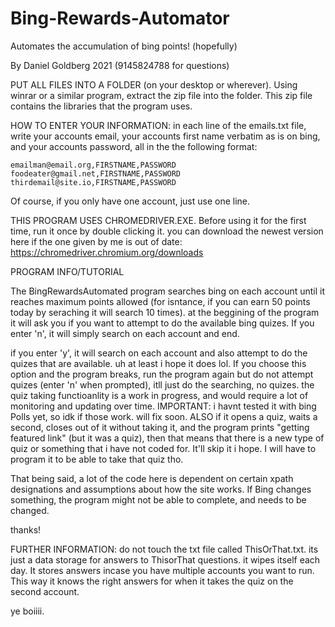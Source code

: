 # Bing-Rewards-Automator
Automates the accumulation of bing points! (hopefully)

By Daniel Goldberg 2021 (9145824788 for questions)

PUT ALL FILES INTO A FOLDER (on your desktop or wherever). Using winrar or a similar program, extract the zip file into the folder. This zip file contains the libraries that the program uses.


HOW TO ENTER YOUR INFORMATION:
  in each line of the emails.txt file, write your accounts email, your accounts first name verbatim as   is on bing, and your accounts password, all in the the following format:
  
    emailman@email.org,FIRSTNAME,PASSWORD
    foodeater@gmail.net,FIRSTNAME,PASSWORD
    thirdemail@site.io,FIRSTNAME,PASSWORD
    
  Of course, if you only have one account, just use one line.

THIS PROGRAM USES CHROMEDRIVER.EXE. Before using it for the first time, run it once by double clicking it. you can download the newest version here if the one given by me is out of date: https://chromedriver.chromium.org/downloads
 
PROGRAM INFO/TUTORIAL

The BingRewardsAutomated program searches bing on each account until it reaches maximum points allowed (for isntance, if you can earn 50 points today by seraching it will search 10 times). at the beggining of the program it will ask you if you want to attempt to do the available bing quizes. If you enter 'n', it will simply search on each account and end.

if you enter 'y', it will search on each account and also attempt to do the quizes that are available. uh at least i hope it does lol. If you choose this option and the program breaks, run the program again but do not attempt quizes (enter 'n' when prompted), itll just do the searching, no quizes.  the quiz taking functioanlity is a work in progress, and would require a lot of monitoring and updating over time. IMPORTANT:  i havnt tested it with bing Polls yet, so idk if those work. will fix soon. ALSO if it opens a quiz, waits a second, closes out of it without taking it, and the program prints "getting featured link" (but it was a quiz), then that means that there is a new type of quiz or something that i have not coded for. It'll skip it i hope. I will have to program it to be able to take that quiz tho.

That being said, a lot of the code here is dependent on certain xpath designations and assumptions about how the site works. If Bing changes something, the program might not be able to complete, and needs to be changed. 


thanks!


FURTHER INFORMATION:
do not touch the txt file called ThisOrThat.txt. its just a data storage for answers to ThisorThat questions. it wipes itself each day. It stores answers incase you have multiple accounts you want to run. This way it knows the right answers for when it takes the quiz on the second account.

ye boiiii. 

